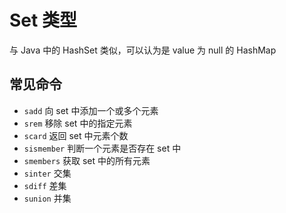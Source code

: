 # Set 类型

与 Java 中的 HashSet 类似，可以认为是 value 为 null 的 HashMap

## 常见命令

- `sadd` 向 set 中添加一个或多个元素
- `srem` 移除 set 中的指定元素
- `scard` 返回 set 中元素个数
- `sismember` 判断一个元素是否存在 set 中
- `smembers` 获取 set 中的所有元素
- `sinter` 交集
- `sdiff` 差集
- `sunion` 并集
